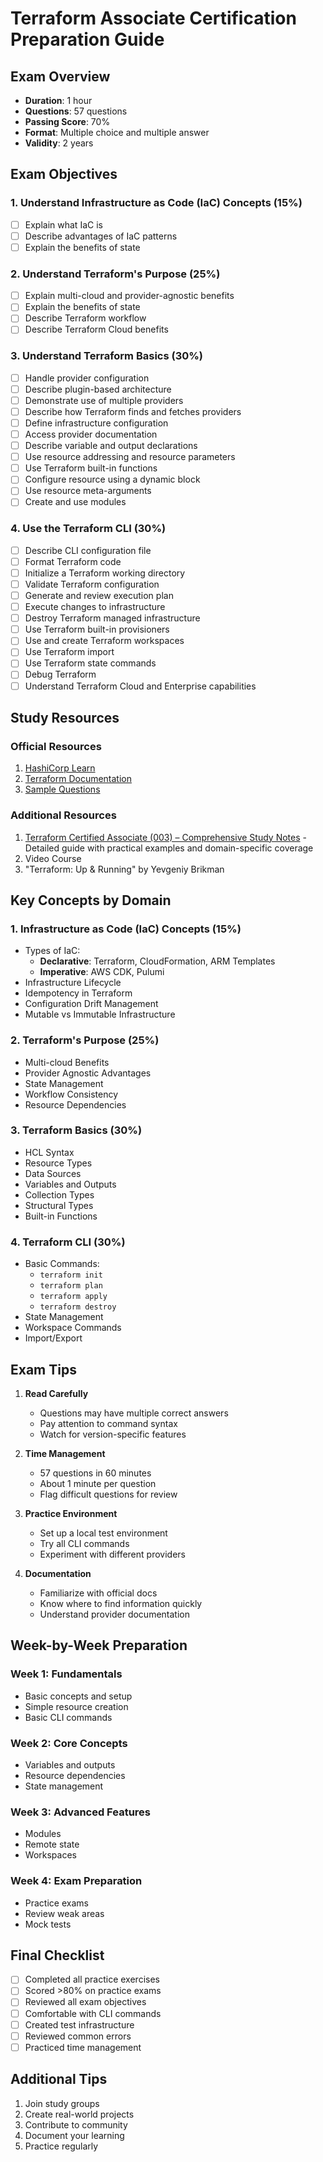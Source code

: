# Terraform Associate Certification Preparation Guide

## Exam Overview
- **Duration**: 1 hour
- **Questions**: 57 questions
- **Passing Score**: 70%
- **Format**: Multiple choice and multiple answer
- **Validity**: 2 years

## Exam Objectives

### 1. Understand Infrastructure as Code (IaC) Concepts (15%)
- [ ] Explain what IaC is
- [ ] Describe advantages of IaC patterns
- [ ] Explain the benefits of state

### 2. Understand Terraform's Purpose (25%)
- [ ] Explain multi-cloud and provider-agnostic benefits
- [ ] Explain the benefits of state
- [ ] Describe Terraform workflow
- [ ] Describe Terraform Cloud benefits

### 3. Understand Terraform Basics (30%)
- [ ] Handle provider configuration
- [ ] Describe plugin-based architecture
- [ ] Demonstrate use of multiple providers
- [ ] Describe how Terraform finds and fetches providers
- [ ] Define infrastructure configuration
- [ ] Access provider documentation
- [ ] Describe variable and output declarations
- [ ] Use resource addressing and resource parameters
- [ ] Use Terraform built-in functions
- [ ] Configure resource using a dynamic block
- [ ] Use resource meta-arguments
- [ ] Create and use modules

### 4. Use the Terraform CLI (30%)
- [ ] Describe CLI configuration file
- [ ] Format Terraform code
- [ ] Initialize a Terraform working directory
- [ ] Validate Terraform configuration
- [ ] Generate and review execution plan
- [ ] Execute changes to infrastructure
- [ ] Destroy Terraform managed infrastructure
- [ ] Use Terraform built-in provisioners
- [ ] Use and create Terraform workspaces
- [ ] Use Terraform import
- [ ] Use Terraform state commands
- [ ] Debug Terraform
- [ ] Understand Terraform Cloud and Enterprise capabilities

## Study Resources

### Official Resources
1. [HashiCorp Learn](https://learn.hashicorp.com/terraform)
2. [Terraform Documentation](https://www.terraform.io/docs)
3. [Sample Questions](https://learn.hashicorp.com/tutorials/terraform/associate-questions)

### Additional Resources
1. [Terraform Certified Associate (003) – Comprehensive Study Notes](https://www.freecodecamp.org/news/terraform-certified-associate-003-study-notes/) - Detailed guide with practical examples and domain-specific coverage
2. Video Course
3. "Terraform: Up & Running" by Yevgeniy Brikman

## Key Concepts by Domain

### 1. Infrastructure as Code (IaC) Concepts (15%)
- Types of IaC:
  - **Declarative**: Terraform, CloudFormation, ARM Templates
  - **Imperative**: AWS CDK, Pulumi
- Infrastructure Lifecycle
- Idempotency in Terraform
- Configuration Drift Management
- Mutable vs Immutable Infrastructure

### 2. Terraform's Purpose (25%)
- Multi-cloud Benefits
- Provider Agnostic Advantages
- State Management
- Workflow Consistency
- Resource Dependencies

### 3. Terraform Basics (30%)
- HCL Syntax
- Resource Types
- Data Sources
- Variables and Outputs
- Collection Types
- Structural Types
- Built-in Functions

### 4. Terraform CLI (30%)
- Basic Commands:
  - `terraform init`
  - `terraform plan`
  - `terraform apply`
  - `terraform destroy`
- State Management
- Workspace Commands
- Import/Export

## Exam Tips
1. **Read Carefully**
   - Questions may have multiple correct answers
   - Pay attention to command syntax
   - Watch for version-specific features

2. **Time Management**
   - 57 questions in 60 minutes
   - About 1 minute per question
   - Flag difficult questions for review

3. **Practice Environment**
   - Set up a local test environment
   - Try all CLI commands
   - Experiment with different providers

4. **Documentation**
   - Familiarize with official docs
   - Know where to find information quickly
   - Understand provider documentation

## Week-by-Week Preparation
### Week 1: Fundamentals
- Basic concepts and setup
- Simple resource creation
- Basic CLI commands

### Week 2: Core Concepts
- Variables and outputs
- Resource dependencies
- State management

### Week 3: Advanced Features
- Modules
- Remote state
- Workspaces

### Week 4: Exam Preparation
- Practice exams
- Review weak areas
- Mock tests

## Final Checklist
- [ ] Completed all practice exercises
- [ ] Scored >80% on practice exams
- [ ] Reviewed all exam objectives
- [ ] Comfortable with CLI commands
- [ ] Created test infrastructure
- [ ] Reviewed common errors
- [ ] Practiced time management

## Additional Tips
1. Join study groups
2. Create real-world projects
3. Contribute to community
4. Document your learning
5. Practice regularly 

